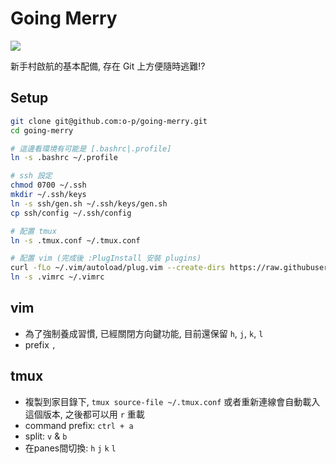 # Going Merry

![](https://vignette.wikia.nocookie.net/onepiece/images/4/41/Going_Merry_Infobox.png/revision/latest?cb=20121214234157)

新手村啟航的基本配備, 存在 Git 上方便隨時逃難!?

## Setup

```bash
git clone git@github.com:o-p/going-merry.git
cd going-merry

# 這邊看環境有可能是 [.bashrc|.profile]
ln -s .bashrc ~/.profile 

# ssh 設定
chmod 0700 ~/.ssh
mkdir ~/.ssh/keys
ln -s ssh/gen.sh ~/.ssh/keys/gen.sh
cp ssh/config ~/.ssh/config

# 配置 tmux
ln -s .tmux.conf ~/.tmux.conf

# 配置 vim (完成後 :PlugInstall 安裝 plugins)
curl -fLo ~/.vim/autoload/plug.vim --create-dirs https://raw.githubusercontent.com/junegunn/vim-plug/master/plug.vim
ln -s .vimrc ~/.vimrc

```

## vim

- 為了強制養成習慣, 已經關閉方向鍵功能, 目前還保留 `h`, `j`, `k`, `l`
- prefix `,`


## tmux

- 複製到家目錄下, `tmux source-file ~/.tmux.conf` 或者重新連線會自動載入這個版本, 之後都可以用 `r` 重載
- command prefix: `ctrl + a`
- split: `v` & `b`
- 在panes間切換: `h` `j` `k` `l`

